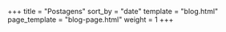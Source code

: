 +++
title = "Postagens"
sort_by = "date"
template = "blog.html"
page_template = "blog-page.html"
weight = 1
+++
